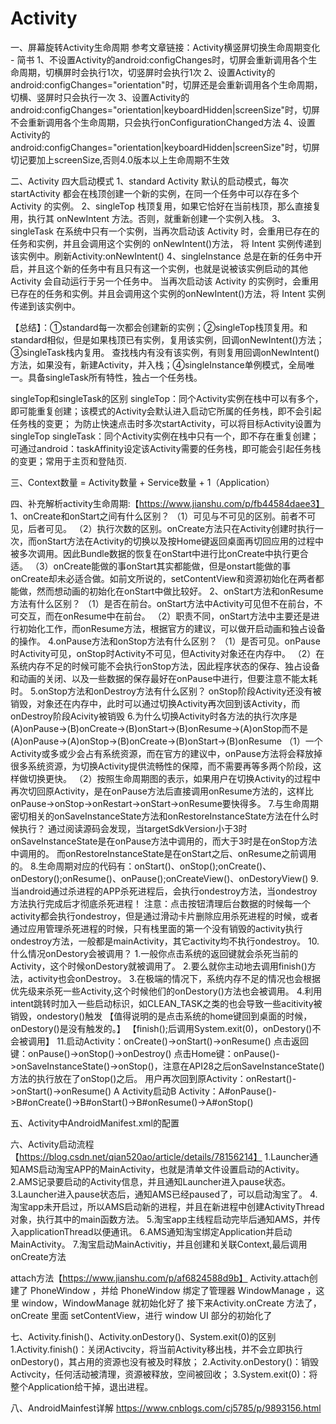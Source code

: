 # Activity
一、屏幕旋转Activity生命周期
  参考文章链接：Activity横竖屏切换生命周期变化 - 简书
  1、不设置Activity的android:configChanges时，切屏会重新调用各个生命周期，切横屏时会执行1次，切竖屏时会执行1次
  2、设置Activity的android:configChanges="orientation"时，切屏还是会重新调用各个生命周期，切横、竖屏时只会执行一次
  3、设置Activity的android:configChanges="orientation|keyboardHidden|screenSize"时，切屏不会重新调用各个生命周期，只会执行onConfigurationChanged方法
  4、设置Activity的android:configChanges="orientation|keyboardHidden|screenSize"时，切屏切记要加上screenSize,否则4.0版本以上生命周期不生效

二、Activity 四大启动模式
  1、standard
     Activity 默认的启动模式，每次 startActivity 都会在栈顶创建一个新的实例，在同一个任务中可以存在多个Activity 的实例。
  2、singleTop
     栈顶复用，如果它恰好在当前栈顶，那么直接复用，执行其 onNewIntent 方法。否则，就重新创建一个实例入栈。
  3、singleTask
    在系统中只有一个实例，当再次启动该 Activity 时，会重用已存在的任务和实例，并且会调用这个实例的 onNewIntent()方法，
    将 Intent 实例传递到该实例中。刷新Activity:onNewIntent()
  4、singleInstance
    总是在新的任务中开启，并且这个新的任务中有且只有这一个实例，也就是说被该实例启动的其他 Activity 会自动运行于另一个任务中。
    当再次启动该 Activity 的实例时，会重用已存在的任务和实例。并且会调用这个实例的onNewIntent()方法，将 Intent 实例传递到该实例中。

  【总结】：①standard每一次都会创建新的实例；②singleTop栈顶复用。和standard相似，但是如果栈顶已有实例，复用该实例，回调onNewIntent()方法；③singleTask栈内复用。
  查找栈内有没有该实例，有则复用回调onNewIntent()方法，如果没有，新建Activity，并入栈；④singleInstance单例模式，全局唯一。具备singleTask所有特性，独占一个任务栈。

  singleTop和singleTask的区别
  singleTop：同个Activity实例在栈中可以有多个，即可能重复创建；该模式的Activity会默认进入启动它所属的任务栈，即不会引起任务栈的变更；
             为防止快速点击时多次startActivity，可以将目标Activity设置为singleTop
  singleTask：同个Activity实例在栈中只有一个，即不存在重复创建；可通过android：taskAffinity设定该Activity需要的任务栈，即可能会引起任务栈的变更；常用于主页和登陆页.

三、Context数量 = Activity数量 + Service数量 + 1（Application）

四、补充解析activity生命周期:【https://www.jianshu.com/p/fb44584daee3】
   1、onCreate和onStart之间有什么区别？
     （1）可见与不可见的区别。前者不可见，后者可见。
     （2）执行次数的区别。onCreate方法只在Activity创建时执行一次，而onStart方法在Activity的切换以及按Home键返回桌面再切回应用的过程中被多次调用。因此Bundle数据的恢复在onStart中进行比onCreate中执行更合适。
     （3）onCreate能做的事onStart其实都能做，但是onstart能做的事onCreate却未必适合做。如前文所说的，setContentView和资源初始化在两者都能做，然而想动画的初始化在onStart中做比较好。
   2、onStart方法和onResume方法有什么区别？
     （1）是否在前台。onStart方法中Activity可见但不在前台，不可交互，而在onResume中在前台。
     （2）职责不同，onStart方法中主要还是进行初始化工作，而onResume方法，根据官方的建议，可以做开启动画和独占设备的操作。
   4.onPause方法和onStop方法有什么区别？
     （1）是否可见。onPause时Activity可见，onStop时Activity不可见，但Activity对象还在内存中。
     （2）在系统内存不足的时候可能不会执行onStop方法，因此程序状态的保存、独占设备和动画的关闭、以及一些数据的保存最好在onPause中进行，但要注意不能太耗时。
   5.onStop方法和onDestroy方法有什么区别？
     onStop阶段Activity还没有被销毁，对象还在内存中，此时可以通过切换Activity再次回到该Activity，而onDestroy阶段Acivity被销毁
   6.为什么切换Activity时各方法的执行次序是(A)onPause→(B)onCreate→(B)onStart→(B)onResume→(A)onStop而不是(A)onPause→(A)onStop→(B)onCreate→(B)onStart→(B)onResume
     （1）一个Activity或多或少会占有系统资源，而在官方的建议中，onPause方法将会释放掉很多系统资源，为切换Activity提供流畅性的保障，而不需要再等多两个阶段，这样做切换更快。
     （2）按照生命周期图的表示，如果用户在切换Activity的过程中再次切回原Activity，是在onPause方法后直接调用onResume方法的，这样比onPause→onStop→onRestart→onStart→onResume要快得多。
   7.与生命周期密切相关的onSaveInstanceState方法和onRestoreInstanceState方法在什么时候执行？
     通过阅读源码会发现，当targetSdkVersion小于3时onSaveInstanceState是在onPause方法中调用的，而大于3时是在onStop方法中调用的。
     而onRestoreInstanceState是在onStart之后、onResume之前调用的。
   8.生命周期对应的代码有：onStart()、onStop();onCreate()、onDestory();onResume()、onPause();onCreateView()、onDestoryView()
   9.当android通过杀进程的APP杀死进程后，会执行ondestroy方法，当ondestroy方法执行完成后才彻底杀死进程！
     注意：点击按钮清理后台数据的时候每一个activity都会执行ondestroy，但是通过滑动卡片删除应用杀死进程的时候，或者通过应用管理杀死进程的时候，只有栈里面的第一个没有销毁的activity执行ondestroy方法，一般都是mainActivity，其它activity均不执行ondestroy。
   10.什么情况onDestory会被调用？
     1.一般你点击系统的返回键就会杀死当前的Activity，这个时候onDestory就被调用了。
     2.要么就你主动地去调用finish()方法，activity也会onDestroy。
     3.在极端的情况下，系统内存不足的情况也会根据优先级来杀死一些Activity,这个时候他们的onDestory()方法也会被调用。
     4.利用intent跳转时加入一些启动标识，如CLEAN_TASK之类的也会导致一些acitivity被销毁，ondestory()触发
     【值得说明的是点击系统的home键回到桌面的时候，onDestory()是没有触发的。】
     【finish();后调用System.exit(0)，onDestory()不会被调用】
   11.启动Activity：onCreate()->onStart()->onResume()
      点击返回键：onPause()->onStop()->onDestroy()
      点击Home键：onPause()->onSaveInstanceState()->onStop()，注意在API28之后onSaveInstanceState()方法的执行放在了onStop()之后。
      用户再次回到原Activity：onRestart()->onStart()->onResume()
      A Activity启动B Activity：A#onPause()->B#onCreate()->B#onStart()->B#onResume()->A#onStop()

五、Activity中AndroidManifest.xml的配置
    <intent-filter>
        <action android:name="android.intent.action.MAIN" />  <!--程序入口-->
        <category android:name="android.intent.category.LAUNCHER" />  <!--在桌面上形成一个启动图标-->
        <category android:name="android.intent.category.DEFAULT" />  <!--隐式启动，如果设置了category.LAUNCHER可忽略该设置-->
        <category android:name="android.intent.category.HOME" />  <!--程序入口-->
    </intent-filter>

六、Activity启动流程【https://blog.csdn.net/qian520ao/article/details/78156214】
   1.Launcher通知AMS启动淘宝APP的MainActivity，也就是清单文件设置启动的Activity。
   2.AMS记录要启动的Activity信息，并且通知Launcher进入pause状态。
   3.Launcher进入pause状态后，通知AMS已经paused了，可以启动淘宝了。
   4.淘宝app未开启过，所以AMS启动新的进程，并且在新进程中创建ActivityThread对象，执行其中的main函数方法。
   5.淘宝app主线程启动完毕后通知AMS，并传入applicationThread以便通讯。
   6.AMS通知淘宝绑定Application并启动MainActivity。
   7.淘宝启动MainActivitiy，并且创建和关联Context,最后调用onCreate方法

   attach方法【https://www.jianshu.com/p/af6824588d9b】
   Activity.attach创建了 PhoneWindow ，并给 PhoneWindow 绑定了管理器 WindowManage ，这里 window，WindowManage 就初始化好了
   接下来Activity.onCreate 方法了，onCreate 里面 setContentView，进行 window UI 部分的初始化了

七、Activity.finish()、Activity.onDestory()、System.exit(0)的区别
   1.Activity.finish()：关闭Activcity，将当前Activity移出栈，并不会立即执行onDestory()，其占用的资源也没有被及时释放；
   2.Activity.onDestory()：销毁Activcity，任何活动被清理，资源被释放，空间被回收；
   3.System.exit(0)：将整个Application给干掉，退出进程。
   
八、AndroidMainfest详解
   https://www.cnblogs.com/cj5785/p/9893156.html



